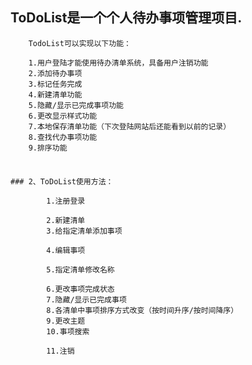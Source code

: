 ## ToDoList是一个个人待办事项管理项目.

        TodoList可以实现以下功能：

        1.用户登陆才能使用待办清单系统，具备用户注销功能
        2.添加待办事项
        3.标记任务完成
        4.新建清单功能
        5.隐藏/显示已完成事项功能
        6.更改显示样式功能
        7.本地保存清单功能（下次登陆网站后还能看到以前的记录）
        8.查找代办事项功能
        9.排序功能

### 
```

### 2、ToDoList使用方法：

        1.注册登录

        2.新建清单
        3.给指定清单添加事项

        4.编辑事项

        5.指定清单修改名称

        6.更改事项完成状态
        7.隐藏/显示已完成事项
        8.各清单中事项排序方式改变（按时间升序/按时间降序）
        9.更改主题
        10.事项搜索

        11.注销
